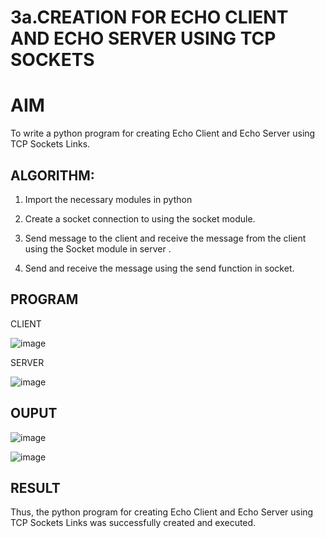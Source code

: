 # 3a.CREATION FOR ECHO CLIENT AND ECHO SERVER USING TCP SOCKETS

# AIM

To write a python program for creating Echo Client and Echo Server using TCP
Sockets Links.

## ALGORITHM:

1. Import the necessary modules in python

2. Create a socket connection to using the socket module.

3. Send message to the client and receive the message from the client using the Socket module in
 server .

4. Send and receive the message using the send function in socket.

## PROGRAM

CLIENT 

![image](https://github.com/user-attachments/assets/107ec937-a096-44c7-a2c8-fd2aac21ec77)


SERVER 

![image](https://github.com/user-attachments/assets/a7240744-14d7-49f7-a2db-36baf8628b2e)

  

## OUPUT

![image](https://github.com/user-attachments/assets/81bc2dd3-775e-4fa6-a984-be2e47674059)

![image](https://github.com/user-attachments/assets/7945bdd1-6978-4a18-a89f-ebac2c7604b3)



## RESULT
Thus, the python program for creating Echo Client and Echo Server using TCP Sockets Links was successfully created and executed.


